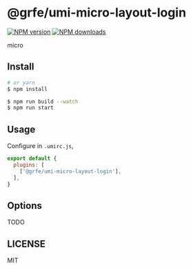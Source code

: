 # @grfe/umi-micro-layout-login

[![NPM version](https://img.shields.io/npm/v/@grfe/umi-micro-layout-login.svg?style=flat)](https://npmjs.org/package/@grfe/umi-micro-layout-login)
[![NPM downloads](http://img.shields.io/npm/dm/@grfe/umi-micro-layout-login.svg?style=flat)](https://npmjs.org/package/@grfe/umi-micro-layout-login)

micro

## Install

```bash
# or yarn
$ npm install
```

```bash
$ npm run build --watch
$ npm run start
```

## Usage

Configure in `.umirc.js`,

```js
export default {
  plugins: [
    ['@grfe/umi-micro-layout-login'],
  ],
}
```

## Options

TODO

## LICENSE

MIT
